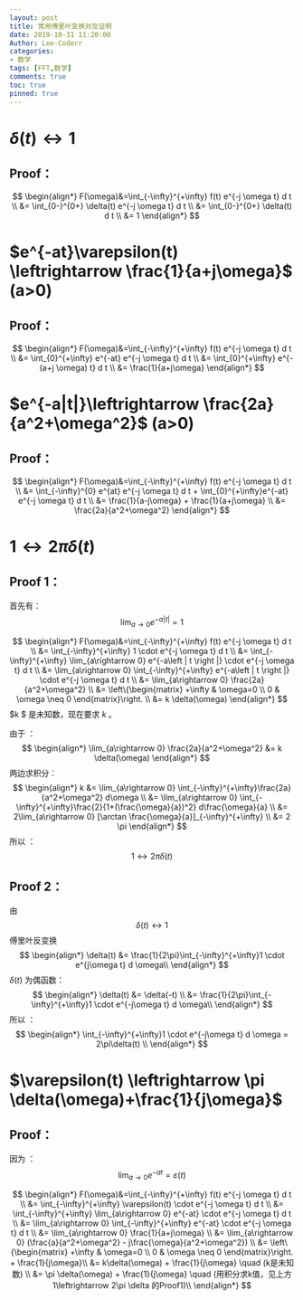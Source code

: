 ```yaml
---
layout: post
title: 常用傅里叶变换对及证明
date: 2019-10-31 11:20:00
Author: Lee-Coderr
categories: 
- 数学
tags: [FFT,数学]
comments: true
toc: true
pinned: true
---
```




# $\delta(t) \leftrightarrow 1$

## Proof：


$$
\begin{align*}
F(\omega)&=\int_{-\infty}^{+\infty} f(t) e^{-j \omega t} d t \\
&= \int_{0-}^{0+} \delta(t) e^{-j \omega t} d t \\
&= \int_{0-}^{0+} \delta(t) d t \\
&= 1
\end{align*}
$$


# $e^{-at}\varepsilon(t) \leftrightarrow \frac{1}{a+j\omega}$ (a>0)

## Proof：

$$
\begin{align*}
F(\omega)&=\int_{-\infty}^{+\infty} f(t) e^{-j \omega t} d t \\
&= \int_{0}^{+\infty} e^{-at} e^{-j \omega t} d t \\
&= \int_{0}^{+\infty} e^{-(a+j \omega) t} d t \\
&= \frac{1}{a+j\omega}
\end{align*}
$$

# $e^{-a|t|}\leftrightarrow \frac{2a}{a^2+\omega^2}$ (a>0)

## Proof：

$$
\begin{align*}
F(\omega)&=\int_{-\infty}^{+\infty} f(t) e^{-j \omega t} d t \\
&= \int_{-\infty}^{0} e^{at} e^{-j \omega t} d t + \int_{0}^{+\infty}e^{-at} e^{-j \omega t} d t \\
&= \frac{1}{a-j\omega} + \frac{1}{a+j\omega} \\
&= \frac{2a}{a^2+\omega^2}
\end{align*}
$$

# $1 \leftrightarrow 2\pi\delta(t)$

## Proof 1：

首先有：
$$
\lim_{a\rightarrow 0}  e^{-a\left | t \right |} = 1
$$

$$
\begin{align*}
F(\omega)&=\int_{-\infty}^{+\infty} f(t) e^{-j \omega t} d t \\
&= \int_{-\infty}^{+\infty} 1 \cdot e^{-j \omega t} d t \\
&= \int_{-\infty}^{+\infty} \lim_{a\rightarrow 0}  e^{-a\left | t \right |} \cdot e^{-j \omega t} d t \\
&= \lim_{a\rightarrow 0} \int_{-\infty}^{+\infty} e^{-a\left | t \right |} \cdot e^{-j \omega t} d t \\
&= \lim_{a\rightarrow 0} \frac{2a}{a^2+\omega^2} \\
&= 
\left\{\begin{matrix}
+\infty & \omega=0 \\ 
0 & \omega \neq 0
\end{matrix}\right. \\
&= k \delta(\omega)
\end{align*}
$$
$k $ 是未知数，现在要求 $k$ 。

由于 ：
$$
\begin{align*}
\lim_{a\rightarrow 0} \frac{2a}{a^2+\omega^2} 
&= k \delta(\omega)
\end{align*}
$$
两边求积分：
$$
\begin{align*}
k &= \lim_{a\rightarrow 0} \int_{-\infty}^{+\infty}\frac{2a}{a^2+\omega^2} d\omega \\
&= \lim_{a\rightarrow 0} \int_{-\infty}^{+\infty}\frac{2}{1+(\frac{\omega}{a})^2} d\frac{\omega}{a} \\
&= 2\lim_{a\rightarrow 0} [\arctan \frac{\omega}{a}]_{-\infty}^{+\infty} \\
&= 2 \pi
\end{align*}
$$
所以 ：
$$
1 \leftrightarrow 2\pi\delta(t)
$$

## Proof 2：

由 
$$
\delta(t) \leftrightarrow 1
$$
傅里叶反变换
$$
\begin{align*}
\delta(t) &= \frac{1}{2\pi}\int_{-\infty}^{+\infty}1 \cdot e^{j\omega t} d \omega\\
\end{align*}
$$
$\delta(t)$ 为偶函数：
$$
\begin{align*}
\delta(t) &= \delta(-t) \\
&= \frac{1}{2\pi}\int_{-\infty}^{+\infty}1 \cdot e^{-j\omega t} d \omega\\
\end{align*}
$$
所以 ：
$$
\begin{align*}
\int_{-\infty}^{+\infty}1 \cdot e^{-j\omega t} d \omega = 2\pi\delta(t) \\
\end{align*}
$$


# $\varepsilon(t) \leftrightarrow \pi \delta(\omega)+\frac{1}{j\omega}$

## Proof：

因为 ：
$$
\lim_{a\rightarrow 0}  e^{-at} = \varepsilon(t)
$$

$$
\begin{align*}
F(\omega)&=\int_{-\infty}^{+\infty} f(t) e^{-j \omega t} d t \\
&= \int_{-\infty}^{+\infty} \varepsilon(t) \cdot e^{-j \omega t} d t \\
&= \int_{-\infty}^{+\infty} \lim_{a\rightarrow 0}  e^{-at} \cdot e^{-j \omega t} d t \\
&= \lim_{a\rightarrow 0} \int_{-\infty}^{+\infty} e^{-at} \cdot e^{-j \omega t} d t \\
&= \lim_{a\rightarrow 0} \frac{1}{a+j\omega} \\
&= \lim_{a\rightarrow 0} (\frac{a}{a^2+\omega^2} - j\frac{\omega}{a^2+\omega^2}) \\
&= 
\left\{\begin{matrix}
+\infty & \omega=0 \\ 
0 & \omega \neq 0
\end{matrix}\right. + \frac{1}{j\omega}\\
&= k\delta(\omega) + \frac{1}{j\omega} \quad (k是未知数) \\
&= \pi \delta(\omega) + \frac{1}{j\omega} \quad (用积分求k值，见上方1\leftrightarrow 2\pi \delta 的Proof1)\\
\end{align*}
$$


